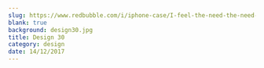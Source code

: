 ```yaml
---
slug: https://www.redbubble.com/i/iphone-case/I-feel-the-need-the-need-for-speed-by-solo244/15817269.PM7U2
blank: true
background: design30.jpg
title: Design 30
category: design
date: 14/12/2017
---
```

